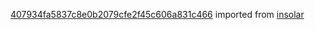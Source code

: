 [407934fa5837c8e0b2079cfe2f45c606a831c466](https://github.com/insolar/insolar/commit/407934fa5837c8e0b2079cfe2f45c606a831c466) imported from [insolar](https://github.com/insolar/insolar)
